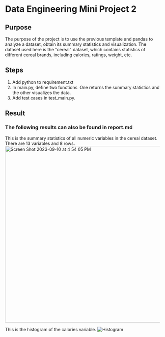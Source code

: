 # Data Engineering Mini Project 2
## Purpose
The purpose of the project is to use the previous template and pandas to analyze a dataset, obtain its summary statistics and visualization. The dataset used here is the "cereal" dataset, which contains statistics of different cereal brands, including calories, ratings, weight, etc.

## Steps
1. Add python to requirement.txt
2. In main.py, define two functions. One returns the summary statistics and the other visualizes the data.
3. Add test cases in test_main.py. 

## Result
### The following results can also be found in report.md
This is the summary statistics of all numeric variables in the cereal dataset. There are 13 variables and 8 rows. 
<img width="573" alt="Screen Shot 2023-09-10 at 4 54 05 PM" src="https://github.com/nogibjj/KatherineT.W2/assets/143833511/5e2ed863-c0c6-41e1-b8ff-45431ae33650">

This is the histogram of the calories variable. 
![Histogram](https://github.com/nogibjj/KatherineT.W2/assets/143833511/f400a3a4-8163-487b-9755-2447c46e0800)
